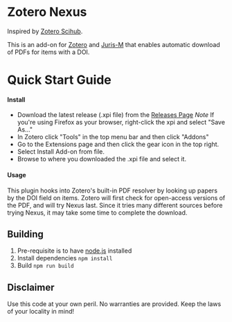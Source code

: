 # Zotero Nexus

Inspired by [Zotero Scihub](https://github.com/ethanwillis/zotero-scihub).

This is an add-on for [Zotero](https://www.zotero.org/) and [Juris-M](https://juris-m.github.io/) that enables automatic download of PDFs for items with a DOI.

# Quick Start Guide

#### Install

- Download the latest release (.xpi file) from the [Releases Page](https://github.com/aokellermann/zotero-nexus/releases)
  _Note_ If you're using Firefox as your browser, right-click the xpi and select "Save As..."
- In Zotero click "Tools" in the top menu bar and then click "Addons"
- Go to the Extensions page and then click the gear icon in the top right.
- Select Install Add-on from file.
- Browse to where you downloaded the .xpi file and select it.

#### Usage

This plugin hooks into Zotero's built-in PDF resolver by looking up papers by the DOI field on items.
Zotero will first check for open-access versions of the PDF, and will try Nexus last. Since it tries
many different sources before trying Nexus, it may take some time to complete the download.

## Building

1. Pre-requisite is to have [node.js](https://nodejs.org) installed
2. Install dependencies `npm install`
3. Build `npm run build`

## Disclaimer

Use this code at your own peril. No warranties are provided. Keep the laws of your locality in mind!
